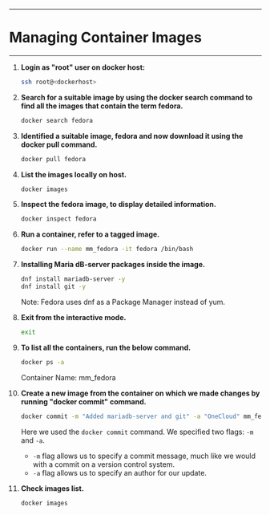 ----------------------------------
# Managing Container Images
----------------------------------
1. **Login as "root" user on docker host:**

   ```bash
   ssh root@<dockerhost>
   ```

2. **Search for a suitable image by using the docker search command to find all the images that contain the term fedora.**

   ```bash
   docker search fedora
   ```

3. **Identified a suitable image, fedora and now download it using the docker pull command.**

   ```bash
   docker pull fedora
   ```

4. **List the images locally on host.**

   ```bash
   docker images
   ```

5. **Inspect the fedora image, to display detailed information.**

   ```bash
   docker inspect fedora
   ```

6. **Run a container, refer to a tagged image.**

   ```bash
   docker run --name mm_fedora -it fedora /bin/bash
   ```

7. **Installing Maria dB-server packages inside the image.**

   ```bash
   dnf install mariadb-server -y
   dnf install git -y
   ```
   Note: Fedora uses dnf as a Package Manager instead of yum.

8. **Exit from the interactive mode.**

   ```bash
   exit
   ```

9. **To list all the containers, run the below command.**

   ```bash
   docker ps -a
   ```
   Container Name: mm_fedora

10. **Create a new image from the container on which we made changes by running "docker commit" command.**

    ```bash
    docker commit -m "Added mariadb-server and git" -a "OneCloud" mm_fedora mm_fedora_image:ver1
    ```

    Here we used the `docker commit` command. We specified two flags: `-m` and `-a`.
    - `-m` flag allows us to specify a commit message, much like we would with a commit on a version control system.
    - `-a` flag allows us to specify an author for our update.

11. **Check images list.**

    ```bash
    docker images
    ```
